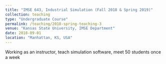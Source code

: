 ```yaml
---
title: "IMSE 643, Industrial Simulation (Fall 2018 & Spring 2019)"
collection: teaching
type: "Undergraduate Course"
permalink: /teaching/2018-spring-teaching-3
venue: "Kansas State University, IMSE Department"
date: 2018-09-01
location: "Manhattan, KS, USA"
---
```


Working as an instructor, teach simulation software, meet 50 students once a week

